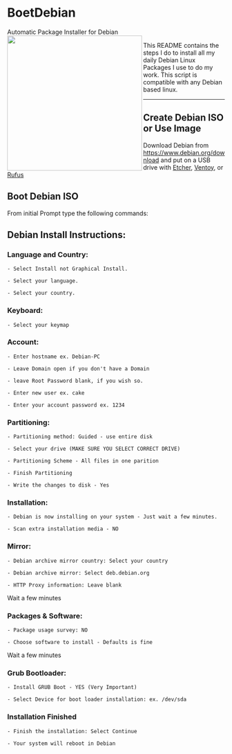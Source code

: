 # BoetDebian
Automatic Package Installer for Debian 
<a href="url"><img src="https://upload.wikimedia.org/wikipedia/commons/d/d1/Ardebian_logo_512_0.png" align="left" height="312" width="312" ></a>


This README contains the steps I do to install all my daily Debian Linux Packages I use to do my work. This script is compatible with any Debian based linux.

---
## Create Debian ISO or Use Image

Download Debian from <https://www.debian.org/download> and put on a USB drive with [Etcher](https://www.balena.io/etcher/), [Ventoy](https://www.ventoy.net/en/index.html), or [Rufus](https://rufus.ie/en/)


## Boot Debian ISO

From initial Prompt type the following commands:

## Debian Install Instructions:

### Language and Country:
```
- Select Install not Graphical Install.

- Select your language.

- Select your country.
```
### Keyboard:
```
- Select your keymap
```
### Account:
```
- Enter hostname ex. Debian-PC

- Leave Domain open if you don't have a Domain

- leave Root Password blank, if you wish so.

- Enter new user ex. cake

- Enter your account password ex. 1234
```
### Partitioning:
```
- Partitioning method: Guided - use entire disk

- Select your drive (MAKE SURE YOU SELECT CORRECT DRIVE)

- Partitioning Scheme - All files in one parition

- Finish Partitioning

- Write the changes to disk - Yes
```
### Installation:
```
- Debian is now installing on your system - Just wait a few minutes.

- Scan extra installation media - NO
```
### Mirror:
```
- Debian archive mirror country: Select your country

- Debian archive mirror: Select deb.debian.org

- HTTP Proxy information: Leave blank
```

Wait a few minutes

### Packages & Software:
```
- Package usage survey: NO

- Choose software to install - Defaults is fine
```

Wait a few minutes

### Grub Bootloader:
```
- Install GRUB Boot - YES (Very Important)

- Select Device for boot loader installation: ex. /dev/sda
```
### Installation Finished
```
- Finish the installation: Select Continue

- Your system will reboot in Debian
```


